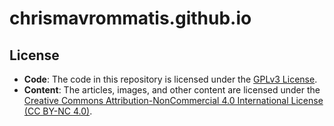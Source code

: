# chrismavrommatis.github.io




## License

- **Code**: The code in this repository is licensed under the [GPLv3 License](./LICENSE-GPL-3.0).
- **Content**: The articles, images, and other content are licensed under the [Creative Commons Attribution-NonCommercial 4.0 International License (CC BY-NC 4.0)](./LICENSE-CC-BY-NC).
